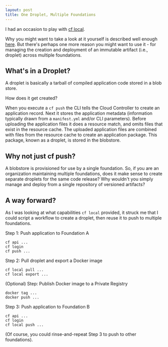 ```yaml
---
layout: post
title: One Droplet, Multiple Foundations
---
```


I had an occasion to play with [cf local](https://github.com/cloudfoundry-incubator/cflocal). 

Why you might want to take a look at it yourself is described well enough [here](https://pivotal.io/cf-local).  But there's perhaps one more reason you might want to use it - for managing the creation and deployment of an immutable artifact (i.e., droplet) across multiple foundations.

<h2>What's in a Droplet?</h2>

A droplet is basically a tarball of compiled application code stored in a blob store. 

How does it get created? 

When you execute a `cf push` the CLI tells the Cloud Controller to create an application record.  Next it stores the application metadata (information typically drawn from a `manifest.yml` and/or CLI parameters). Before uploading the application files it does a resource match, and omits files that exist in the resource cache.  The uploaded application files are combined with files from the resource cache to create an application package.  This package, known as a droplet, is stored in the blobstore.

<h2>Why not just cf push?</h2>

A blobstore is provisioned for use by a single foundation. So, if you are an organization maintaining multiple foundations, does it make sense to create separate droplets for the same code release? Why wouldn't you simply manage and deploy from a single repository of versioned artifacts? 

<h2>A way forward?</h2>

As I was looking at what capabilities `cf local` provided, it struck me that I could script a workflow to create a droplet, then reuse it to push to multiple foundations. 

Step 1:  Push application to Foundation A

```
cf api ...
cf login
cf push ...
```

Step 2:  Pull droplet and export a Docker image
```
cf local pull ...
cf local export ...
```

(Optional) Step:  Publish Docker image to a Private Registry

```
docker tag ...
docker push ...
```

Step 3: Push application to Foundation B

```
cf api ...
cf login
cf local push ...
```

(Of course, you could rinse-and-repeat Step 3 to push to other foundations).